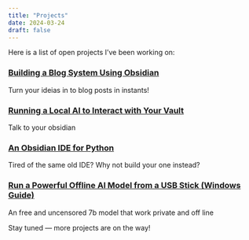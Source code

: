 ```yaml
---
title: "Projects"
date: 2024-03-24
draft: false
---
```

Here is a list of open projects I’ve been working on:
### [Building a Blog System Using Obsidian](https://matosdatascience.com/posts/building-a-blog-system-using-obsidian/)
Turn your ideias in to blog posts in instants!
### [Running a Local AI to Interact with Your Vault](https://matosdatascience.com/posts/running-a-local-ai-to-interact-with-your-vault/)
Talk to your obsidian
### [An Obsidian IDE for Python](https://matosdatascience.com/posts/an-obsidian-ide-for-python/)
Tired of the same old IDE? Why not build your one instead?
### [Run a Powerful Offline AI Model from a USB Stick (Windows Guide)](https://matosdatascience.com/posts/run-a-powerful-offline-ai-model-from-a-usb-stick-windows-guide/)
An free and uncensored 7b model that work private and off line


Stay tuned — more projects are on the way!